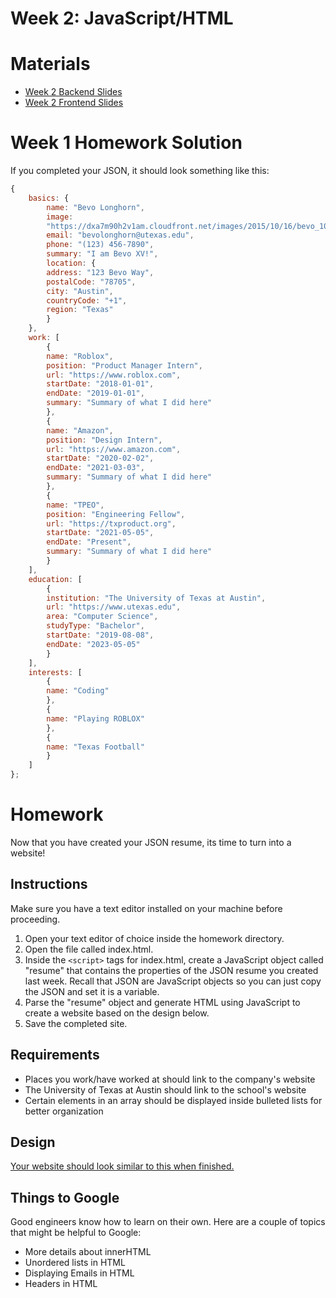 # Week 2: JavaScript/HTML

# Materials
- [Week 2 Backend Slides](https://docs.google.com/presentation/d/1iWpmcWsE_4FNhXOm_S3NdeY6LhCJPQzBGlF2mD209fI/edit?usp=sharing)
- [Week 2 Frontend Slides](https://docs.google.com/presentation/d/15j7x4ntl4oOBNhMBU-414OtuOtrq5x4vNE4pYTciknQ/edit?usp=sharing)

# Week 1 Homework Solution
If you completed your JSON, it should look something like this:
```javascript
{
    basics: {
        name: "Bevo Longhorn",
        image:
        "https://dxa7m90h2v1am.cloudfront.net/images/2015/10/16/bevo_1000.jpg",
        email: "bevolonghorn@utexas.edu",
        phone: "(123) 456-7890",
        summary: "I am Bevo XV!",
        location: {
        address: "123 Bevo Way",
        postalCode: "78705",
        city: "Austin",
        countryCode: "+1",
        region: "Texas"
        }
    },
    work: [
        {
        name: "Roblox",
        position: "Product Manager Intern",
        url: "https://www.roblox.com",
        startDate: "2018-01-01",
        endDate: "2019-01-01",
        summary: "Summary of what I did here"
        },
        {
        name: "Amazon",
        position: "Design Intern",
        url: "https://www.amazon.com",
        startDate: "2020-02-02",
        endDate: "2021-03-03",
        summary: "Summary of what I did here"
        },
        {
        name: "TPEO",
        position: "Engineering Fellow",
        url: "https://txproduct.org",
        startDate: "2021-05-05",
        endDate: "Present",
        summary: "Summary of what I did here"
        }
    ],
    education: [
        {
        institution: "The University of Texas at Austin",
        url: "https://www.utexas.edu",
        area: "Computer Science",
        studyType: "Bachelor",
        startDate: "2019-08-08",
        endDate: "2023-05-05"
        }
    ],
    interests: [
        {
        name: "Coding"
        },
        {
        name: "Playing ROBLOX"
        },
        {
        name: "Texas Football"
        }
    ]
};
```

# Homework
Now that you have created your JSON resume, its time to turn into a website! 

## Instructions
Make sure you have a text editor installed on your machine before proceeding. 
1. Open your text editor of choice inside the homework directory.
2. Open the file called index.html.
3. Inside the `<script>` tags for index.html, create a JavaScript object called "resume" that contains the properties of the JSON resume you created last week. Recall that JSON are JavaScript objects so you can just copy the JSON and set it is a variable. 
4. Parse the "resume" object and generate HTML using JavaScript to create a website based on the design below.
5. Save the completed site.

## Requirements
- Places you work/have worked at should link to the company's website
- The University of Texas at Austin should link to the school's website
- Certain elements in an array should be displayed inside bulleted lists for better organization

## Design
[Your website should look similar to this when finished.](https://www.figma.com/file/6fc92eAV2G17uSPh4jlnh3/JSON-Resume?node-id=2%3A2)

## Things to Google
Good engineers know how to learn on their own. Here are a couple of topics that might be helpful to Google:
- More details about innerHTML
- Unordered lists in HTML
- Displaying Emails in HTML
- Headers in HTML
